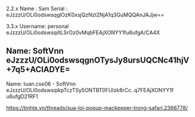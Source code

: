 2.2.x
Name : Sam
Serial : eJzzzU/OLi0odswsqglOzK0xsjQzNzI2NjA1q3GuMQQAnJAJjw==

3.3.x
Username: personal
eJzzzU/OLi0odswsqilILSrOz0vMqbFEAjXONYY1fu6ufgA/CA4X

Name: SoftVnn
eJzzzU/OLi0odswsqgnOTysJy8ursUQCNc41hjV+7q5+AClADYE=
---------------------------------------------------------------------
Name: tuan.cse06 - SoftVnn 
eJzzzU/OLi0odswsqikpTczTSy5ONTBT0FUIzk8rCc..q7FEAjXONYY1f u6ufgD21RF1 

https://tinhte.vn/threads/sua-loi-popup-mackeeper-trong-safari.2366778/
